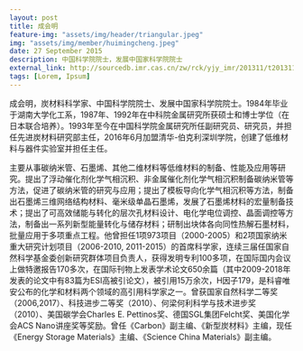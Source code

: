 ```yaml
---
layout: post
title: 成会明
feature-img: "assets/img/header/triangular.jpeg"
img: "assets/img/member/huimingcheng.jpeg"
date: 27 September 2015
description: 中国科学院院士，发展中国家科学院院士
external_link: http://sourcedb.imr.cas.cn/zw/rck/yjy_imr/201311/t20131115_3978983.html
tags: [Lorem, Ipsum]
---
```


成会明，炭材料科学家、中国科学院院士、发展中国家科学院院士。1984年毕业于湖南大学化工系，1987年、1992年在中科院金属研究所获硕士和博士学位（在日本联合培养）。1993年至今在中国科学院金属研究所任副研究员、研究员，并担任先进炭材料研究部主任，2016年6月加盟清华-伯克利深圳学院，创建了低维材料与器件实验室并担任主任。

主要从事碳纳米管、石墨烯、其他二维材料等低维材料的制备、性能及应用等研究。提出了浮动催化剂化学气相沉积、非金属催化剂化学气相沉积制备碳纳米管等方法，促进了碳纳米管的研究与应用；提出了模板导向化学气相沉积等方法，制备出石墨烯三维网络结构材料、毫米级单晶石墨烯，发展了石墨烯材料的宏量制备技术；提出了可高效储能与转化的层次孔材料设计、电化学电位调控、晶面调控等方法，制备出一系列新型能量转化与储存材料；研制出块体各向同性热解石墨材料，批量应用于多项重点工程。他曾担任1项973项目（2000-2005）和2项国家纳米重大研究计划项目（2006-2010, 2011-2015）的首席科学家，连续三届任国家自然科学基金委创新研究群体项目负责人，获得发明专利100多项，在国际国内会议上做特邀报告170多次，在国际刊物上发表学术论文650余篇（其中2009-2018年发表的论文中有83篇为ESI高被引论文），被引用15万余次，H因子179，是科睿唯安公布的化学和材料两个领域的高引用科学家之一。曾获国家自然科学二等奖（2006,2017）、科技进步二等奖（2010）、何梁何利科学与技术进步奖（2010）、美国碳学会Charles E. Pettinos奖、德国SGL集团Felcht奖、美国化学会ACS Nano讲座奖等奖励。曾任《Carbon》副主编、《新型炭材料》主编，现任《Energy Storage Materials》主编、《Science China Materials》副主编。
